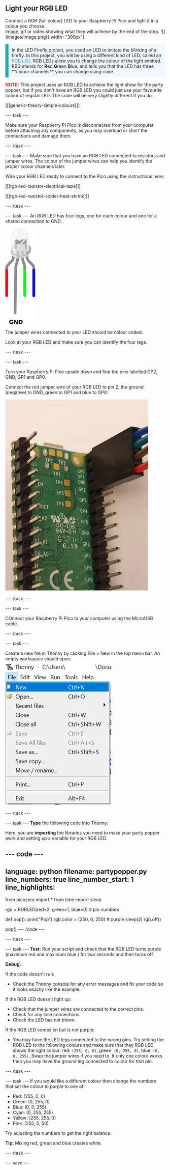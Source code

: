 ## Light your RGB LED

<div style="display: flex; flex-wrap: wrap">
<div style="flex-basis: 200px; flex-grow: 1; margin-right: 15px;">
Connect a RGB (full colour) LED to your Raspberry Pi Pico and light it in a colour you choose.
</div>
<div>
Image, gif or video showing what they will achieve by the end of the step. ![](images/image.png){:width="300px"}
</div>
</div>

<p style='border-left: solid; border-width:10px; border-color: #0faeb0; background-color: aliceblue; padding: 10px;'>
In the LED Firefly project, you used an LED to imitate the blinking of a firefly. In this project, you will be using a different kind of LED, called an <span style="color: #0faeb0">RGB LED</span>. RGB LEDs allow you to change the colour of the light emitted. RBG stands for <b>R</b>ed <b>G</b>reen <b>B</b>lue, and tells you that the LED has three **colour channels** you can change using code.
</p>

<span style="color: #ff2416"><b>NOTE:</b></span> This project uses an RGB LED to achieve the light show for the party popper, but if you don't have an RGB LED you could just use your favourite colour of regular LED. The code will be very slightly different if you do. 

[[[generic-theory-simple-colours]]]

--- task ---

Make sure your Raspberry Pi Pico is disconnected from your computer before attaching any components, as you may overload or short the connections and damage them. 

--- /task ---

--- task ---
Make sure that you have an RGB LED connected to resistors and jumper wires. The colour of the jumper wires can help you identify the proper colour channels later.

Wire your RGB LED ready to connect to the Pico using the instructions here:

[[[rgb-led-resistor-electrical-tape]]]

[[[rgb-led-resistor-solder-heat-shrink]]]

--- /task ---

--- task ---
An RGB LED has four legs, one for each colour and one for a shared connection to GND.

![A diagram of an RGB LED with the legs coloured and in the order red, ground, green, blue.](images/rgb-led-legs.png)

The jumper wires connected to your LED should be colour coded. 

Look at your RGB LED and make sure you can identify the four legs. 

--- /task ---

--- task ---

Turn your Raspberry Pi Pico upside down and find the pins labelled GP2, GND, GP1 and GP0. 

Connect the red jumper wire of your RGB LED to pin 2, the ground (negative) to GND, green to GP1 and blue to GP0:

![Photo of a Raspberry Pi Pico with an RGB LED attached to pins GP2, GND, GP1 and GP0.](images/rgb-led-pico.png)

--- /task ---

--- task ---

COnnect your Raspberry Pi PIco to your computer using the MicroUSB cable. 

--- /task ---


--- task ---

Create a new file in Thonny by clicking File > New in the top menu bar. An empty workspace should open.
![Photo of the Thonny File menu showing the New menu item](images/new_thonny.png)

--- /task ---


--- task ---
**Type** the following code into Thonny: 

Here, you are **importing** the libraries you need to make your party popper work and setting up a variable for your RGB LED.

--- code ---
---
language: python
filename: partypopper.py
line_numbers: true
line_number_start: 1
line_highlights: 
---
from picozero import *
from time import sleep

rgb = RGBLED(red=2, green=1, blue=0) # pin numbers 

def pop():
    print("Pop")
    rgb.color = (250, 0, 250) # purple
    sleep(2)
    rgb.off()

pop()
--- /code ---

--- /task ---


--- task ---
**Test:** Run your script and check that the RGB LED turns purple (maximum red and maximum blue.) for two seconds and then turns off. 

**Debug:**

If the code doesn't run:
+ Check the Thonny console for any error messages and fix your code so it looks exactly like the example. 

If the RGB LED doesn't light up:
+ Check that the jumper wires are connected to the correct pins. 
+ Check for any lose connections. 
+ Check the LED has not blown.

If the RGB LED comes on but is not purple:
+ You may have the LED legs connected to the wrong pins. Try setting the RGB LED to the following colours and make sure that they RGB LED shows the right colour: red: `(255, 0, 0)`, green: `(0, 255, 0)`, blue: `(0, 0, 255)`. Swap the jumper wires if you need to. If only one colour works then you may have the ground leg connected to colour for that pin. 

--- /task ---

--- task ---
If you would like a different colour then change the numbers that set the colour to purple to one of:

+ Red: (255, 0, 0)
+ Green: (0, 255, 0)
+ Blue: (0, 0, 255)
+ Cyan: (0, 255, 255)
+ Yellow: (255, 255, 0)
+ Pink: (255, 0, 50)

Try adjusting the numbers to get the right balance. 

**Tip:** Mixing red, green and blue creates white. 

--- /task ---

--- save ---